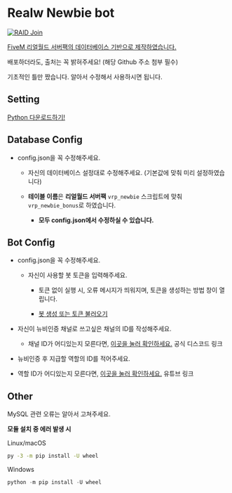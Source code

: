 # Realw Newbie bot

[![RAID Join](https://discord.com/api/guilds/678572912797679617/widget.png?style=banner2)](https://discord.gg/raidkr)

[FiveM 리얼월드 서버팩의 데이터베이스 기반으로 제작하였습니다.](https://github.com/fivem-realw/RWServer)

배포하더라도, 출처는 꼭 밝혀주세요! (해당 Github 주소 첨부 필수)

기초적인 틀만 짰습니다. 알아서 수정해서 사용하시면 됩니다.

## **Setting**

[Python 다운로드하기!](https://www.python.org/ftp/python/3.8.6/python-3.8.6-amd64.exe)

## Database Config

- config.json을 꼭 수정해주세요.

  - 자신의 데이터베이스 설정대로 수정해주세요. (기본값에 맞춰 미리 설정하였습니다)

  - **테이블 이름**은 **리얼월드 서버팩** `vrp_newbie` 스크립트에 맞춰 `vrp_newbie_bonus`로 하였습니다.

    - **모두 config.json에서 수정하실 수 있습니다.**

## Bot Config

- config.json을 꼭 수정해주세요.

  - 자신이 사용할 봇 토큰을 입력해주세요.

    - 토큰 없이 실행 시, 오류 메시지가 띄워지며, 토큰을 생성하는 방법 창이 열립니다.

     - [봇 생성 또는 토큰 불러오기](https://www.freecodecamp.org/news/create-a-discord-bot-with-python/)


- 자신이 뉴비인증 채널로 쓰고싶은 채널의 ID를 작성해주세요.

  - 채널 ID가 어디있는지 모른다면, [이곳을 눌러 확인하세요.](https://support.discord.com/hc/ko/articles/206346498-%EC%82%AC%EC%9A%A9%EC%9E%90-%EC%84%9C%EB%B2%84-%EB%A9%94%EC%8B%9C%EC%A7%80-ID%EB%8A%94-%EC%96%B4%EB%94%94%EC%84%9C-%ED%99%95%EC%9D%B8%ED%95%98%EB%82%98%EC%9A%94-) 공식 디스코드 링크


- 뉴비인증 후 지급할 역할의 ID를 적어주세요.

 - 역할 ID가 어디있는지 모른다면, [이곳을 눌러 확인하세요.](https://www.youtube.com/watch?v=Xme4lBvrCN8) 유튜브 링크

## Other

MySQL 관련 오류는 알아서 고쳐주세요.


**모듈 설치 중 에러 발생 시**

Linux/macOS
```bash
py -3 -m pip install -U wheel
```
Windows
```c
python -m pip install -U wheel
```
